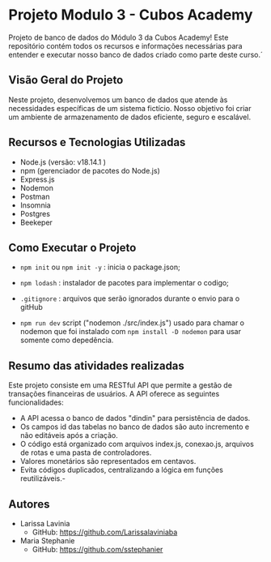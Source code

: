 # Projeto Modulo 3 - Cubos Academy

Projeto de banco de dados do Módulo 3 da Cubos Academy! Este repositório contém todos os recursos e informações necessárias para entender e executar nosso banco de dados criado como parte deste curso.´

## Visão Geral do Projeto

Neste projeto, desenvolvemos um banco de dados que atende às necessidades específicas de um sistema fictício. Nosso objetivo foi criar um ambiente de armazenamento de dados eficiente, seguro e escalável.


## Recursos e Tecnologias Utilizadas

- Node.js (versão: v18.14.1 )
- npm (gerenciador de pacotes do Node.js)
- Express.js
- Nodemon
- Postman
- Insomnia
- Postgres
- Beekeper

## Como Executar o Projeto

- `npm init` ou `npm init -y` : inicia o package.json;
- `npm lodash` : instalador de pacotes para implementar o codigo;
- `.gitignore` : arquivos que serão ignorados durante o envio para o gitHub

- `npm run dev` script ("nodemon ./src/index.js") usado para chamar o nodemon que foi instalado com `npm install -D nodemon` para usar somente como depedência.

## Resumo das atividades realizadas 

Este projeto consiste em uma RESTful API que permite a gestão de transações financeiras de usuários. A API oferece as seguintes funcionalidades:

- A API acessa o banco de dados "dindin" para persistência de dados.
- Os campos id das tabelas no banco de dados são auto incremento e não editáveis após a criação.
- O código está organizado com arquivos index.js, conexao.js, arquivos de rotas e uma pasta de controladores.
- Valores monetários são representados em centavos.
- Evita códigos duplicados, centralizando a lógica em funções reutilizáveis.-

## Autores

- Larissa Lavinia
  - GitHub: https://github.com/Larissalaviniaba
- Maria Stephanie
  - GitHub: https://github.com/sstephanier